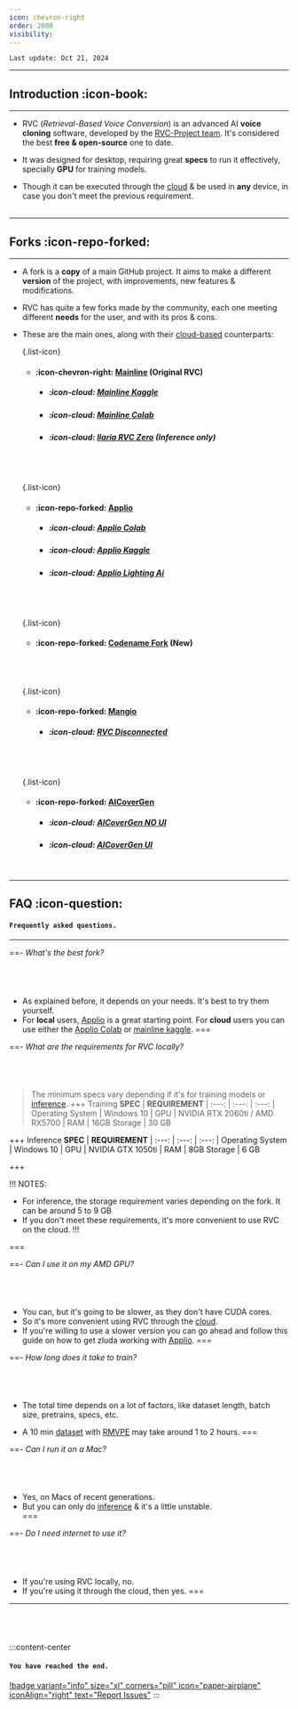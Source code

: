 ```yaml
---
icon: chevron-right
order: 2000
visibility:
---
```


``Last update: Oct 21, 2024``

***

## Introduction :icon-book:
***
- RVC (*Retrieval-Based Voice Conversion*) is an advanced AI **voice cloning** software, developed by the <u>[RVC-Project team](https://github.com/RVC-Project/Retrieval-based-Voice-Conversion-WebUI)</u>. It's considered the best **free & open-source** one to date.

- It was designed for desktop, requiring great **specs** to run it effectively, specially **GPU** for training models.

- Though it can be executed through the <u>[cloud](https://docs.ai-hub.wtf/extra/glossary/#cloud-based)</u> & be used in **any** device, in case you don't meet the previous requirement.        
‎       
***
## Forks :icon-repo-forked:
***
- A fork is a **copy** of a main GitHub project. It aims to make a different **version** of the project, with improvements, new features & modifications.

- RVC has quite a few forks made by the community, each one meeting different **needs** for the user, and with its pros & cons.     

- These are the main ones, along with their <u>[cloud-based](https://docs.ai-hub.wtf/extra/glossary/#cloud-based)</u> counterparts:       

    {.list-icon}
    - #### :icon-chevron-right: <u>[Mainline](https://github.com/RVC-Project/Retrieval-based-Voice-Conversion-WebUI)</u> (Original RVC)
        - ##### :icon-cloud: <u> [Mainline Kaggle](https://www.kaggle.com/code/hinabl/mainline)</u>
         - ##### :icon-cloud: <u>[Mainline Colab](https://colab.research.google.com/github/hinabl/RVC-Online/blob/main/Mainline_Colab_Full.ipynb)</u>
         - ##### :icon-cloud: <u>[Ilaria RVC Zero](https://huggingface.co/spaces/TheStinger/Ilaria_RVC)</u> (Inference only)
    ###### ‎    
    {.list-icon}
    - #### :icon-repo-forked: <u>[Applio](https://applio.org/)</u>
        - ##### :icon-cloud: <u>[Applio Colab](https://colab.research.google.com/github/iahispano/applio/blob/master/assets/Applio.ipynb)</u>
        - ##### :icon-cloud: <u>[Applio Kaggle](https://www.kaggle.com/code/deiant/applio)</u>
        - ##### :icon-cloud: <u>[Applio Lighting Ai](https://lightning.ai/guilhermecardoso1/studios/applio-latest?section=all&query=applio)</u>
    ###### ‎ 
    {.list-icon} 
    - #### :icon-repo-forked: <u>[Codename Fork](https://github.com/codename0og/codename-rvc-fork-3)</u> (New)
    ###### ‎   
    {.list-icon}
    - #### :icon-repo-forked: <u>[Mangio](https://github.com/Mangio621/Mangio-RVC-Fork)</u>
        - ##### :icon-cloud: <u>[RVC Disconnected](https://colab.research.google.com/drive/1XIPCP9ken63S7M6b5ui1b36Cs17sP-NS#scrollTo=ZodNcumpg-JM)</u>
    ###### ‎  
    {.list-icon} 
    - #### :icon-repo-forked: <u>[AICoverGen](https://github.com/SociallyIneptWeeb/AICoverGen)</u>     
        - ##### :icon-cloud: <u>[AICoverGen NO UI](https://colab.research.google.com/drive/1u1brjK8IZt647UsbZuGYfW29oFM2I4tk?usp%3Dsharing&sa=D&source=editors&ust=1704303145687891&usg=AOvVaw3M9tmokG80RXF-GD1LJqCL)</u>
        - ##### :icon-cloud: <u>[AICoverGen UI](https://colab.research.google.com/github/hinabl/AICoverGen-Colab/blob/main/Hina_Mod_AICoverGen_colab.ipynb)</u>     
    ‎       
***
## FAQ :icon-question:
#### `Frequently asked questions.`
***

==- *What's the best fork?*
###### ‎       
- As explained before, it depends on your needs. It's best to try them yourself.
- For **local** users, <u>[Applio](https://docs.ai-hub.wtf/rvc/local/applio/)</u> is a great starting point. For **cloud** users you can use either the <u>[Applio Colab](https://docs.ai-hub.wtf/rvc/cloud/applio-colab/)</u> or <u>[mainline kaggle](https://docs.ai-hub.wtf/rvc/cloud/kaggle/)</u>.
===

==- *What are the requirements for RVC locally?*
###### ‎      
> The minimum specs vary depending if it's for training models or <u>[inference](https://docs.ai-hub.wtf/extra/glossary/#inference)</u>.
+++ Training
**SPEC** | **REQUIREMENT** | 
:---: | :---: | :---: |
Operating System | Windows 10 | 
GPU | NVIDIA RTX 2060ti / AMD RX5700 | 
RAM | 16GB
Storage | 30 GB

+++ Inference
**SPEC** | **REQUIREMENT** | 
:---: | :---: | :---: |
Operating System | Windows 10 | 
GPU | NVIDIA GTX 1050ti | 
RAM | 8GB
Storage | 6 GB 

+++

!!! NOTES:
- For inference, the storage requirement varies depending on the fork. It can be around 5 to 9 GB
- If you don't meet these requirements, it's more convenient to use RVC on the cloud.
!!!

=== 

==- *Can I use it on my AMD GPU?*
###### ‎  
- You can, but it's going to be slower, as they don't have CUDA cores.
- So it's more convenient using RVC through the <u>[cloud](https://docs.ai-hub.wtf/extra/glossary/#cloud-based)</u>.
- If you're willing to use a slower version you can go ahead and follow this guide on how to get zluda working with <u>[Applio](https://docs.applio.org/getting-started/installation#amd-gpu-support-windows)</u>.
=== 

==- *How long does it take to train?*
###### ‎      
- The total time depends on a lot of factors, like dataset length, batch size, pretrains, specs, etc.

- A 10 min <u>[dataset](https://docs.ai-hub.wtf/rvc/resources/datasets/)</u> with <u>[RMVPE](https://docs.ai-hub.wtf/rvc/resources/inference-settings/#pitch-extraction-algorithm)</u> may take around 1 to 2 hours.
=== 

==- *Can I run it on a Mac?*
###### ‎      
- Yes, on Macs of recent generations.
- But you can only do <u>[inference](https://docs.ai-hub.wtf/extra/glossary/#inference)</u> & it's a little unstable.  
===

==- *Do I need internet to use it?*
###### ‎      
- If you're using RVC locally, no.
- If you're using it through the cloud, then yes.
===

***
###### ‎
:::content-center
#### `You have reached the end.`

[!badge variant="info" size="xl" corners="pill" icon="paper-airplane" iconAlign="right" text="Report Issues"](https://docs.ai-hub.wtf/contributions/)
:::
